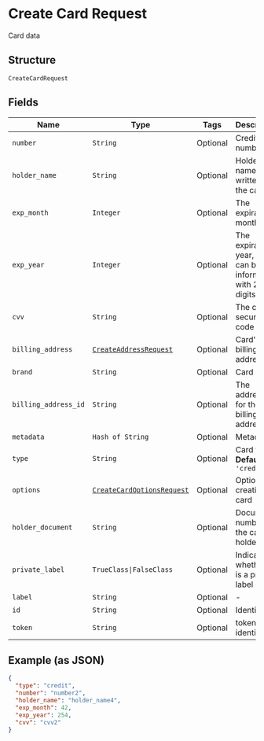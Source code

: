 
# Create Card Request

Card data

## Structure

`CreateCardRequest`

## Fields

| Name | Type | Tags | Description |
|  --- | --- | --- | --- |
| `number` | `String` | Optional | Credit card number |
| `holder_name` | `String` | Optional | Holder name, as written on the card |
| `exp_month` | `Integer` | Optional | The expiration month |
| `exp_year` | `Integer` | Optional | The expiration year, that can be informed with 2 or 4 digits |
| `cvv` | `String` | Optional | The card's security code |
| `billing_address` | [`CreateAddressRequest`](../../doc/models/create-address-request.md) | Optional | Card's billing address |
| `brand` | `String` | Optional | Card brand |
| `billing_address_id` | `String` | Optional | The address id for the billing address |
| `metadata` | `Hash of String` | Optional | Metadata |
| `type` | `String` | Optional | Card type<br>**Default**: `'credit'` |
| `options` | [`CreateCardOptionsRequest`](../../doc/models/create-card-options-request.md) | Optional | Options for creating the card |
| `holder_document` | `String` | Optional | Document number for the card's holder |
| `private_label` | `TrueClass\|FalseClass` | Optional | Indicates whether it is a private label card |
| `label` | `String` | Optional | - |
| `id` | `String` | Optional | Identifier |
| `token` | `String` | Optional | token identifier |

## Example (as JSON)

```json
{
  "type": "credit",
  "number": "number2",
  "holder_name": "holder_name4",
  "exp_month": 42,
  "exp_year": 254,
  "cvv": "cvv2"
}
```

